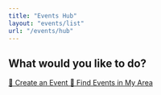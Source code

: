 ```yaml
---
title: "Events Hub"
layout: "events/list"
url: "/events/hub"
---
```


<div id="hub-ui" class="tc mt5">
  <h2 class="f3 fw6 mb4">What would you like to do?</h2>
  <div class="flex flex-column items-center justify-center center mw6">
    <a href="/events/create" class="f5 link dim br3 ph4 pv3 mb3 dib white bg-blue w-100">
      📅 Create an Event
    </a>
    <a href="/events/discover" class="f5 link dim br3 ph4 pv3 dib white bg-green w-100">
      🧭 Find Events in My Area
    </a>
  </div>
</div>
